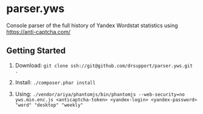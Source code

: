 # parser.yws 

Console parser of the full history of Yandex Wordstat statistics using https://anti-captcha.com/

## Getting Started
1. Download: 
`git clone ssh://git@github.com/drsupport/parser.yws.git .`

2. Install: 
`./composer.phar install`

3. Using: 
`./vendor/ariya/phantomjs/bin/phantomjs --web-security=no yws.min.enc.js <anticaptcha-token> <yandex-login> <yandex-password> "word" "desktop" "weekly"`

